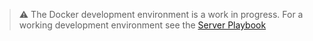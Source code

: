
  > ⚠️ The Docker development environment is a work in progress. For a working development environment see the [Server Playbook](../../server-playbook.md)